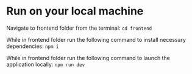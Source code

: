 # Run on your local machine

Navigate to frontend folder from the terminal: 
`cd frontend`

While in frontend folder run the following command to install necessary dependencies: `npm i`

While in frontend folder run the following command to launch the application locally: `npm run dev`